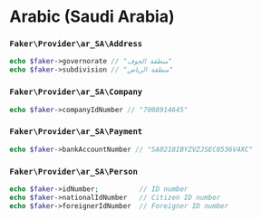 # Arabic (Saudi Arabia)

### `Faker\Provider\ar_SA\Address`

```php
echo $faker->governorate // "منطقة الجوف"
echo $faker->subdivision // "منطقة الرياض"
```

### `Faker\Provider\ar_SA\Company`

```php
echo $faker->companyIdNumber // "7008914645"
```


### `Faker\Provider\ar_SA\Payment`

```php
echo $faker->bankAccountNumber // "SA0218IBYZVZJSEC8536V4XC"
```

### `Faker\Provider\ar_SA\Person`

```php
echo $faker->idNumber;          // ID number
echo $faker->nationalIdNumber   // Citizen ID number
echo $faker->foreignerIdNumber  // Foreigner ID number
```

